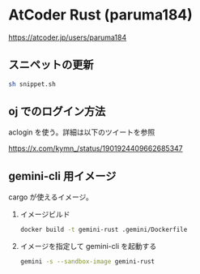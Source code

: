 # AtCoder Rust (paruma184)

https://atcoder.jp/users/paruma184

## スニペットの更新


```sh
sh snippet.sh
```

## oj でのログイン方法

aclogin を使う。詳細は以下のツイートを参照

https://x.com/kymn_/status/1901924409662685347

## gemini-cli 用イメージ

cargo が使えるイメージ。

1. イメージビルド

    ```sh
    docker build -t gemini-rust .gemini/Dockerfile
    ```

1. イメージを指定して gemini-cli を起動する

    ```sh
    gemini -s --sandbox-image gemini-rust
    ```
